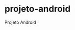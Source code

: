 # projeto-android
 Projeto Android
<a href= "https://wesleybdd.github.io/projeto-android/android" link do site>